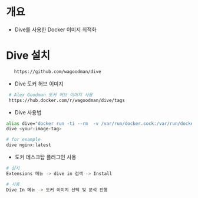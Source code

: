 # 개요
* Dive를 사용한 Docker 이미지 최적화

# Dive 설치 
```sh
   https://github.com/wagoodman/dive  
```

* Dive 도커 허브 이미지
```sh
 # Alex Goodman 도커 허브 이미지 사용 
 https://hub.docker.com/r/wagoodman/dive/tags  
```

* Dive 사용법 
```sh
alias dive="docker run -ti --rm  -v /var/run/docker.sock:/var/run/docker.sock wagoodman/dive"
dive <your-image-tag>

# for example
dive nginx:latest
```

* 도커 데스크탑 플러그인 사용
```sh
# 설치 
Extensions 메뉴 -> dive in 검색 -> Install 

# 사용
Dive In 메뉴 -> 도커 이미지 선택 및 분석 진행 
```

